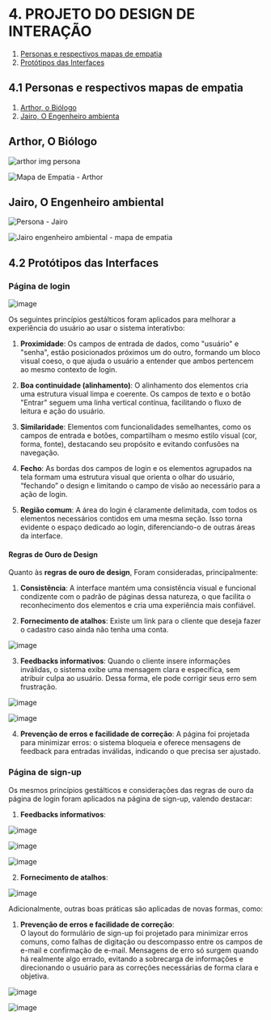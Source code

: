 # 4. PROJETO DO DESIGN DE INTERAÇÃO

 1. [Personas e respectivos mapas de empatia](#personas-mapas)
 2. [Protótipos das Interfaces](#interface)


<div id='personas-mapas'/>
 
## 4.1 Personas e respectivos mapas de empatia

 1. [Arthor, o Biólogo](#arthor)
 2. [Jairo, O Engenheiro ambienta](#jairo)

<div id='arthor'/>
 
## Arthor, O Biólogo
![arthor img persona](https://github.com/user-attachments/assets/d83e3573-997d-4f77-9ee1-acb997bcc313)

![Mapa de Empatia - Arthor](https://github.com/user-attachments/assets/efa4d8ce-d5cf-48ef-94ab-209615f3b6cd)

<div id='jairo'/>
 
## Jairo, O Engenheiro ambiental
![Persona - Jairo](https://github.com/user-attachments/assets/c10f064e-70d7-4171-8e0d-884a7881f4b6)

![Jairo engenheiro ambiental - mapa de empatia](https://github.com/user-attachments/assets/b77bdfd2-5e3d-4388-aa5d-d398e815ccb9)

<div id='interface'/>
 
## 4.2 Protótipos das Interfaces

### Página de login
![image](https://github.com/user-attachments/assets/bf01b7e1-bbb2-42d5-95c4-6f961cbb5eda)

Os seguintes princípios gestálticos foram aplicados para melhorar a experiência do usuário ao usar o sistema interativbo:

1. **Proximidade**: Os campos de entrada de dados, como "usuário" e "senha", estão posicionados próximos um do outro, formando um bloco visual coeso, o que ajuda o usuário a entender que ambos pertencem ao mesmo contexto de login.

2. **Boa continuidade (alinhamento)**: O alinhamento dos elementos cria uma estrutura visual limpa e coerente. Os campos de texto e o botão "Entrar" seguem uma linha vertical contínua, facilitando o fluxo de leitura e ação do usuário.

3. **Similaridade**: Elementos com funcionalidades semelhantes, como os campos de entrada e botões, compartilham o mesmo estilo visual (cor, forma, fonte), destacando seu propósito e evitando confusões na navegação.

4. **Fecho**: As bordas dos campos de login e os elementos agrupados na tela formam uma estrutura visual que orienta o olhar do usuário, “fechando” o design e limitando o campo de visão ao necessário para a ação de login.

5. **Região comum**: A área do login é claramente delimitada, com todos os elementos necessários contidos em uma mesma seção. Isso torna evidente o espaço dedicado ao login, diferenciando-o de outras áreas da interface.

#### Regras de Ouro de Design

Quanto às **regras de ouro de design**, Foram consideradas, principalmente:

1. **Consistência**: A interface mantém uma consistência visual e funcional condizente com o padrão de páginas dessa natureza, o que facilita o reconhecimento dos elementos e cria uma experiência mais confiável.

2. **Fornecimento de atalhos**: Existe um link para o cliente que deseja fazer o cadastro caso ainda não tenha uma conta.

![image](https://github.com/user-attachments/assets/95cb3985-7093-4308-b233-fa6c83353f3d)

3. **Feedbacks informativos**: Quando o cliente insere informações inválidas, o sistema exibe uma mensagem clara e específica, sem atribuir culpa ao usuário. Dessa forma, ele pode corrigir seus erro sem frustração.
   
![image](https://github.com/user-attachments/assets/dd760da2-0c2f-4693-a679-9cc8e28235e1)

![image](https://github.com/user-attachments/assets/afad0fb3-faad-4392-a4d2-80c2f47a0dab)

4. **Prevenção de erros e facilidade de correção**: A página foi projetada para minimizar erros: o sistema bloqueia e oferece mensagens de feedback para entradas inválidas, indicando o que precisa ser ajustado.

### Página de sign-up

Os mesmos princípios gestálticos e considerações das regras de ouro da página de login foram aplicados na página de sign-up, valendo destacar:

1. **Feedbacks informativos**:  

![image](https://github.com/user-attachments/assets/2183f9d4-ce4c-4e3d-8e95-5def6df8daec)

![image](https://github.com/user-attachments/assets/4b2aa04f-9716-4f18-a9e6-3ecfe73b848d)

![image](https://github.com/user-attachments/assets/ff8547ad-2d3e-439e-9db4-9d406f2e88cf)


2. **Fornecimento de atalhos**:  

![image](https://github.com/user-attachments/assets/dea421c0-2541-44f7-acd3-b0b5b01cf398)

Adicionalmente, outras boas práticas são aplicadas de novas formas, como:

1. **Prevenção de erros e facilidade de correção**:  
   O layout do formulário de sign-up foi projetado para minimizar erros comuns, como falhas de digitação ou descompasso entre os campos de e-mail e confirmação de e-mail. Mensagens de erro só surgem quando há realmente algo errado, evitando a sobrecarga de informações e direcionando o usuário para as correções necessárias de forma clara e objetiva.  

![image](https://github.com/user-attachments/assets/70839461-1582-41aa-9c78-0078bb073496)

![image](https://github.com/user-attachments/assets/7d160b11-9c89-40cb-8f80-195d894a69c8)


